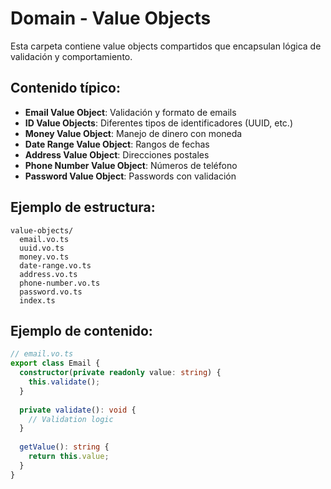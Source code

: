 # Domain - Value Objects

Esta carpeta contiene value objects compartidos que encapsulan lógica de validación y comportamiento.

## Contenido típico:

- **Email Value Object**: Validación y formato de emails
- **ID Value Objects**: Diferentes tipos de identificadores (UUID, etc.)
- **Money Value Object**: Manejo de dinero con moneda
- **Date Range Value Object**: Rangos de fechas
- **Address Value Object**: Direcciones postales
- **Phone Number Value Object**: Números de teléfono
- **Password Value Object**: Passwords con validación

## Ejemplo de estructura:
```
value-objects/
  email.vo.ts
  uuid.vo.ts
  money.vo.ts
  date-range.vo.ts
  address.vo.ts
  phone-number.vo.ts
  password.vo.ts
  index.ts
```

## Ejemplo de contenido:
```typescript
// email.vo.ts
export class Email {
  constructor(private readonly value: string) {
    this.validate();
  }
  
  private validate(): void {
    // Validation logic
  }
  
  getValue(): string {
    return this.value;
  }
}
```
